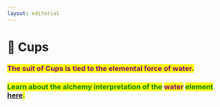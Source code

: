```yaml
---
layout: editorial
---
```


# 🌊 Cups



### <mark style="color:purple;"></mark>

### <mark style="color:purple;">The suit of Cups is tied to the elemental force of water.</mark>

<mark style="color:purple;"></mark>

### <mark style="color:green;">Learn about the alchemy interpretation of the</mark> <mark style="color:purple;">water</mark> <mark style="color:green;">element</mark> [here](../../../../../alchemy/the-usdchoice-of-alchemy/undefined-4/the-four-elements/acqua.md)<mark style="color:green;">.</mark>

<mark style="color:green;"></mark>

